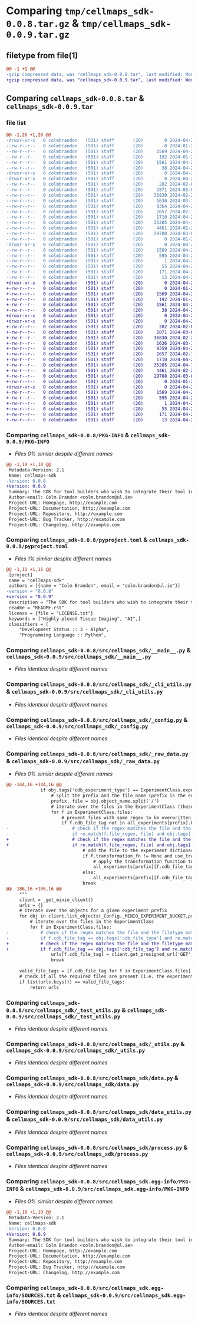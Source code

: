 # Comparing `tmp/cellmaps_sdk-0.0.8.tar.gz` & `tmp/cellmaps_sdk-0.0.9.tar.gz`

## filetype from file(1)

```diff
@@ -1 +1 @@
-gzip compressed data, was "cellmaps_sdk-0.0.8.tar", last modified: Mon Apr 22 15:01:37 2024, max compression
+gzip compressed data, was "cellmaps_sdk-0.0.9.tar", last modified: Wed Apr 24 12:45:12 2024, max compression
```

## Comparing `cellmaps_sdk-0.0.8.tar` & `cellmaps_sdk-0.0.9.tar`

### file list

```diff
@@ -1,26 +1,26 @@
-drwxr-xr-x   0 colmbrandon   (501) staff       (20)        0 2024-04-22 15:01:37.708274 cellmaps_sdk-0.0.8/
--rw-r--r--   0 colmbrandon   (501) staff       (20)        0 2024-01-26 12:59:01.000000 cellmaps_sdk-0.0.8/LICENSE.txt
--rw-r--r--   0 colmbrandon   (501) staff       (20)     1569 2024-04-22 15:01:37.708051 cellmaps_sdk-0.0.8/PKG-INFO
--rw-r--r--   0 colmbrandon   (501) staff       (20)      192 2024-01-26 12:59:01.000000 cellmaps_sdk-0.0.8/README.rst
--rw-r--r--   0 colmbrandon   (501) staff       (20)     1561 2024-04-22 15:00:50.000000 cellmaps_sdk-0.0.8/pyproject.toml
--rw-r--r--   0 colmbrandon   (501) staff       (20)       38 2024-04-22 15:01:37.708325 cellmaps_sdk-0.0.8/setup.cfg
-drwxr-xr-x   0 colmbrandon   (501) staff       (20)        0 2024-04-22 15:01:37.700834 cellmaps_sdk-0.0.8/src/
-drwxr-xr-x   0 colmbrandon   (501) staff       (20)        0 2024-04-22 15:01:37.706650 cellmaps_sdk-0.0.8/src/cellmaps_sdk/
--rw-r--r--   0 colmbrandon   (501) staff       (20)      282 2024-02-06 12:12:31.000000 cellmaps_sdk-0.0.8/src/cellmaps_sdk/__init__.py
--rw-r--r--   0 colmbrandon   (501) staff       (20)     2871 2024-03-07 12:05:00.000000 cellmaps_sdk-0.0.8/src/cellmaps_sdk/__main__.py
--rw-r--r--   0 colmbrandon   (501) staff       (20)    36830 2024-02-23 16:16:31.000000 cellmaps_sdk-0.0.8/src/cellmaps_sdk/_cli_utils.py
--rw-r--r--   0 colmbrandon   (501) staff       (20)     1636 2024-03-14 11:43:19.000000 cellmaps_sdk-0.0.8/src/cellmaps_sdk/_config.py
--rw-r--r--   0 colmbrandon   (501) staff       (20)     9364 2024-04-22 14:53:12.000000 cellmaps_sdk-0.0.8/src/cellmaps_sdk/_raw_data.py
--rw-r--r--   0 colmbrandon   (501) staff       (20)     2657 2024-02-12 17:14:01.000000 cellmaps_sdk-0.0.8/src/cellmaps_sdk/_test_utils.py
--rw-r--r--   0 colmbrandon   (501) staff       (20)     1710 2024-04-22 15:00:37.000000 cellmaps_sdk-0.0.8/src/cellmaps_sdk/_utils.py
--rw-r--r--   0 colmbrandon   (501) staff       (20)    35205 2024-04-18 12:00:14.000000 cellmaps_sdk-0.0.8/src/cellmaps_sdk/data.py
--rw-r--r--   0 colmbrandon   (501) staff       (20)     4461 2024-02-23 13:18:34.000000 cellmaps_sdk-0.0.8/src/cellmaps_sdk/data_utils.py
--rw-r--r--   0 colmbrandon   (501) staff       (20)    29788 2024-03-06 12:03:46.000000 cellmaps_sdk-0.0.8/src/cellmaps_sdk/process.py
--rw-r--r--   0 colmbrandon   (501) staff       (20)        0 2024-01-26 12:59:01.000000 cellmaps_sdk-0.0.8/src/cellmaps_sdk/py.typed
-drwxr-xr-x   0 colmbrandon   (501) staff       (20)        0 2024-04-22 15:01:37.707573 cellmaps_sdk-0.0.8/src/cellmaps_sdk.egg-info/
--rw-r--r--   0 colmbrandon   (501) staff       (20)     1569 2024-04-22 15:01:37.000000 cellmaps_sdk-0.0.8/src/cellmaps_sdk.egg-info/PKG-INFO
--rw-r--r--   0 colmbrandon   (501) staff       (20)      595 2024-04-22 15:01:37.000000 cellmaps_sdk-0.0.8/src/cellmaps_sdk.egg-info/SOURCES.txt
--rw-r--r--   0 colmbrandon   (501) staff       (20)        1 2024-04-22 15:01:37.000000 cellmaps_sdk-0.0.8/src/cellmaps_sdk.egg-info/dependency_links.txt
--rw-r--r--   0 colmbrandon   (501) staff       (20)       55 2024-04-22 15:01:37.000000 cellmaps_sdk-0.0.8/src/cellmaps_sdk.egg-info/entry_points.txt
--rw-r--r--   0 colmbrandon   (501) staff       (20)      171 2024-04-22 15:01:37.000000 cellmaps_sdk-0.0.8/src/cellmaps_sdk.egg-info/requires.txt
--rw-r--r--   0 colmbrandon   (501) staff       (20)       13 2024-04-22 15:01:37.000000 cellmaps_sdk-0.0.8/src/cellmaps_sdk.egg-info/top_level.txt
+drwxr-xr-x   0 colmbrandon   (501) staff       (20)        0 2024-04-24 12:45:12.957700 cellmaps_sdk-0.0.9/
+-rw-r--r--   0 colmbrandon   (501) staff       (20)        0 2024-01-26 12:59:01.000000 cellmaps_sdk-0.0.9/LICENSE.txt
+-rw-r--r--   0 colmbrandon   (501) staff       (20)     1569 2024-04-24 12:45:12.957414 cellmaps_sdk-0.0.9/PKG-INFO
+-rw-r--r--   0 colmbrandon   (501) staff       (20)      192 2024-01-26 12:59:01.000000 cellmaps_sdk-0.0.9/README.rst
+-rw-r--r--   0 colmbrandon   (501) staff       (20)     1561 2024-04-24 12:43:07.000000 cellmaps_sdk-0.0.9/pyproject.toml
+-rw-r--r--   0 colmbrandon   (501) staff       (20)       38 2024-04-24 12:45:12.957759 cellmaps_sdk-0.0.9/setup.cfg
+drwxr-xr-x   0 colmbrandon   (501) staff       (20)        0 2024-04-24 12:45:12.948905 cellmaps_sdk-0.0.9/src/
+drwxr-xr-x   0 colmbrandon   (501) staff       (20)        0 2024-04-24 12:45:12.955197 cellmaps_sdk-0.0.9/src/cellmaps_sdk/
+-rw-r--r--   0 colmbrandon   (501) staff       (20)      282 2024-02-06 12:12:31.000000 cellmaps_sdk-0.0.9/src/cellmaps_sdk/__init__.py
+-rw-r--r--   0 colmbrandon   (501) staff       (20)     2871 2024-03-07 12:05:00.000000 cellmaps_sdk-0.0.9/src/cellmaps_sdk/__main__.py
+-rw-r--r--   0 colmbrandon   (501) staff       (20)    36830 2024-02-23 16:16:31.000000 cellmaps_sdk-0.0.9/src/cellmaps_sdk/_cli_utils.py
+-rw-r--r--   0 colmbrandon   (501) staff       (20)     1636 2024-03-14 11:43:19.000000 cellmaps_sdk-0.0.9/src/cellmaps_sdk/_config.py
+-rw-r--r--   0 colmbrandon   (501) staff       (20)     9359 2024-04-24 12:42:47.000000 cellmaps_sdk-0.0.9/src/cellmaps_sdk/_raw_data.py
+-rw-r--r--   0 colmbrandon   (501) staff       (20)     2657 2024-02-12 17:14:01.000000 cellmaps_sdk-0.0.9/src/cellmaps_sdk/_test_utils.py
+-rw-r--r--   0 colmbrandon   (501) staff       (20)     1710 2024-04-22 15:00:37.000000 cellmaps_sdk-0.0.9/src/cellmaps_sdk/_utils.py
+-rw-r--r--   0 colmbrandon   (501) staff       (20)    35205 2024-04-18 12:00:14.000000 cellmaps_sdk-0.0.9/src/cellmaps_sdk/data.py
+-rw-r--r--   0 colmbrandon   (501) staff       (20)     4461 2024-02-23 13:18:34.000000 cellmaps_sdk-0.0.9/src/cellmaps_sdk/data_utils.py
+-rw-r--r--   0 colmbrandon   (501) staff       (20)    29788 2024-03-06 12:03:46.000000 cellmaps_sdk-0.0.9/src/cellmaps_sdk/process.py
+-rw-r--r--   0 colmbrandon   (501) staff       (20)        0 2024-01-26 12:59:01.000000 cellmaps_sdk-0.0.9/src/cellmaps_sdk/py.typed
+drwxr-xr-x   0 colmbrandon   (501) staff       (20)        0 2024-04-24 12:45:12.956850 cellmaps_sdk-0.0.9/src/cellmaps_sdk.egg-info/
+-rw-r--r--   0 colmbrandon   (501) staff       (20)     1569 2024-04-24 12:45:12.000000 cellmaps_sdk-0.0.9/src/cellmaps_sdk.egg-info/PKG-INFO
+-rw-r--r--   0 colmbrandon   (501) staff       (20)      595 2024-04-24 12:45:12.000000 cellmaps_sdk-0.0.9/src/cellmaps_sdk.egg-info/SOURCES.txt
+-rw-r--r--   0 colmbrandon   (501) staff       (20)        1 2024-04-24 12:45:12.000000 cellmaps_sdk-0.0.9/src/cellmaps_sdk.egg-info/dependency_links.txt
+-rw-r--r--   0 colmbrandon   (501) staff       (20)       55 2024-04-24 12:45:12.000000 cellmaps_sdk-0.0.9/src/cellmaps_sdk.egg-info/entry_points.txt
+-rw-r--r--   0 colmbrandon   (501) staff       (20)      171 2024-04-24 12:45:12.000000 cellmaps_sdk-0.0.9/src/cellmaps_sdk.egg-info/requires.txt
+-rw-r--r--   0 colmbrandon   (501) staff       (20)       13 2024-04-24 12:45:12.000000 cellmaps_sdk-0.0.9/src/cellmaps_sdk.egg-info/top_level.txt
```

### Comparing `cellmaps_sdk-0.0.8/PKG-INFO` & `cellmaps_sdk-0.0.9/PKG-INFO`

 * *Files 0% similar despite different names*

```diff
@@ -1,10 +1,10 @@
 Metadata-Version: 2.1
 Name: cellmaps-sdk
-Version: 0.0.8
+Version: 0.0.9
 Summary: The SDK for tool builders who wish to integrate their tool into the CellMaps Analysis Workflow IME
 Author-email: Colm Brandon <colm.brandon@ul.ie>
 Project-URL: Homepage, http://example.com
 Project-URL: Documentation, http://example.com
 Project-URL: Repository, http://example.com
 Project-URL: Bug Tracker, http://example.com
 Project-URL: Changelog, http://example.com
```

### Comparing `cellmaps_sdk-0.0.8/pyproject.toml` & `cellmaps_sdk-0.0.9/pyproject.toml`

 * *Files 1% similar despite different names*

```diff
@@ -1,11 +1,11 @@
 [project]
 name = "cellmaps-sdk"
 authors = [{name = "Colm Brandon", email = "colm.brandon@ul.ie"}]
-version = "0.0.8"
+version = "0.0.9"
 description = "The SDK for tool builders who wish to integrate their tool into the CellMaps Analysis Workflow IME"
 readme = "README.rst"
 license = {file = "LICENSE.txt"}
 keywords = ["Highly-plexed Tissue Imaging", "AI",]
 classifiers = [
     "Development Status :: 3 - Alpha",
     "Programming Language :: Python",
```

### Comparing `cellmaps_sdk-0.0.8/src/cellmaps_sdk/__main__.py` & `cellmaps_sdk-0.0.9/src/cellmaps_sdk/__main__.py`

 * *Files identical despite different names*

### Comparing `cellmaps_sdk-0.0.8/src/cellmaps_sdk/_cli_utils.py` & `cellmaps_sdk-0.0.9/src/cellmaps_sdk/_cli_utils.py`

 * *Files identical despite different names*

### Comparing `cellmaps_sdk-0.0.8/src/cellmaps_sdk/_config.py` & `cellmaps_sdk-0.0.9/src/cellmaps_sdk/_config.py`

 * *Files identical despite different names*

### Comparing `cellmaps_sdk-0.0.8/src/cellmaps_sdk/_raw_data.py` & `cellmaps_sdk-0.0.9/src/cellmaps_sdk/_raw_data.py`

 * *Files 0% similar despite different names*

```diff
@@ -144,16 +144,16 @@
             if obj.tags['cdb_experiment_type'] == ExperimentClass.experiment_tag:
                 # split the prefix and the file name (prefix is the experiment id)
                 prefix, file = obj.object_name.split('/')
                 # iterate over the files in the ExperimentClass (these are the files which should be present in the experiment prefix)
                 for f in ExperimentClass.files:
                     # prevent files with same regex to be overwritten
                     if f.cdb_file_tag not in all_experiments[prefix].keys():
-                        # check if the regex matches the file and the filetype matches the cdb_file_type
-                        if re.match(f.file_regex, file) and obj.tags['cdb_file_type'] == f.cdb_file_type:
+                        # check if the regex matches the file and the filetype matches the cdb_file_tag
+                        if re.match(f.file_regex, file) and obj.tags['cdb_file_tag'] == f.cdb_file_tag:
                             # add the file to the experiment dictionary for that prefix
                             if f.transformation_fn != None and use_transformations:
                                 # apply the transformation function to the file (typically reading the file and transforming it to a different format, as opposed to simply retrieving the file name)
                                 all_experiments[prefix][f.cdb_file_tag] = f.transformation_fn(obj)
                             else:
                                 all_experiments[prefix][f.cdb_file_tag] = file
                             break
@@ -186,16 +186,16 @@
     """
     client = _get_minio_client()
     urls = {}
     # iterate over the objects for a given experiment prefix
     for obj in client.list_objects(_Config._MINIO_EXPERIMENT_BUCKET,prefix_name,include_user_meta=True):
         # iterate over the files in the ExperimentClass
         for f in ExperimentClass.files:
-            # check if the regex matches the file and the filetype matches the cdb_file_type
-            if f.cdb_file_tag == obj.tags['cdb_file_type'] and re.match(f.file_regex, obj.object_name.split('/')[-1]):
+            # check if the regex matches the file and the filetype matches the cdb_file_tag
+            if f.cdb_file_tag == obj.tags['cdb_file_tag'] and re.match(f.file_regex, obj.object_name.split('/')[-1]):
                 urls[f.cdb_file_tag] = client.get_presigned_url('GET', bucket_name=_Config._MINIO_EXPERIMENT_BUCKET,object_name=obj.object_name)
                 break
     
     valid_file_tags = [f.cdb_file_tag for f in ExperimentClass.files] # get all the cdb_file_tags for the experiment class
     # check if all the required files are present (i.e. the experiment data is complete)
     if list(urls.keys()) == valid_file_tags:
         return urls
```

### Comparing `cellmaps_sdk-0.0.8/src/cellmaps_sdk/_test_utils.py` & `cellmaps_sdk-0.0.9/src/cellmaps_sdk/_test_utils.py`

 * *Files identical despite different names*

### Comparing `cellmaps_sdk-0.0.8/src/cellmaps_sdk/_utils.py` & `cellmaps_sdk-0.0.9/src/cellmaps_sdk/_utils.py`

 * *Files identical despite different names*

### Comparing `cellmaps_sdk-0.0.8/src/cellmaps_sdk/data.py` & `cellmaps_sdk-0.0.9/src/cellmaps_sdk/data.py`

 * *Files identical despite different names*

### Comparing `cellmaps_sdk-0.0.8/src/cellmaps_sdk/data_utils.py` & `cellmaps_sdk-0.0.9/src/cellmaps_sdk/data_utils.py`

 * *Files identical despite different names*

### Comparing `cellmaps_sdk-0.0.8/src/cellmaps_sdk/process.py` & `cellmaps_sdk-0.0.9/src/cellmaps_sdk/process.py`

 * *Files identical despite different names*

### Comparing `cellmaps_sdk-0.0.8/src/cellmaps_sdk.egg-info/PKG-INFO` & `cellmaps_sdk-0.0.9/src/cellmaps_sdk.egg-info/PKG-INFO`

 * *Files 0% similar despite different names*

```diff
@@ -1,10 +1,10 @@
 Metadata-Version: 2.1
 Name: cellmaps-sdk
-Version: 0.0.8
+Version: 0.0.9
 Summary: The SDK for tool builders who wish to integrate their tool into the CellMaps Analysis Workflow IME
 Author-email: Colm Brandon <colm.brandon@ul.ie>
 Project-URL: Homepage, http://example.com
 Project-URL: Documentation, http://example.com
 Project-URL: Repository, http://example.com
 Project-URL: Bug Tracker, http://example.com
 Project-URL: Changelog, http://example.com
```

### Comparing `cellmaps_sdk-0.0.8/src/cellmaps_sdk.egg-info/SOURCES.txt` & `cellmaps_sdk-0.0.9/src/cellmaps_sdk.egg-info/SOURCES.txt`

 * *Files identical despite different names*

